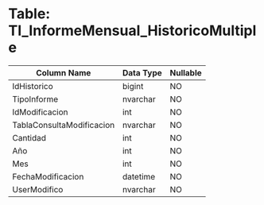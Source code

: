 # Table: TI_InformeMensual_HistoricoMultiple

| Column Name | Data Type | Nullable |
|-------------|-----------|----------|
| IdHistorico | bigint | NO |
| TipoInforme | nvarchar | NO |
| IdModificacion | int | NO |
| TablaConsultaModificacion | nvarchar | NO |
| Cantidad | int | NO |
| Año | int | NO |
| Mes | int | NO |
| FechaModificacion | datetime | NO |
| UserModifico | nvarchar | NO |
